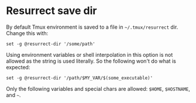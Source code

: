 # Resurrect save dir

By default Tmux environment is saved to a file in `~/.tmux/resurrect` dir.
Change this with:

    set -g @resurrect-dir '/some/path'

Using environment variables or shell interpolation in this option is not
allowed as the string is used literally. So the following won't do what is
expected:

    set -g @resurrect-dir '/path/$MY_VAR/$(some_executable)'

Only the following variables and special chars are allowed:
`$HOME`, `$HOSTNAME`, and `~`.
